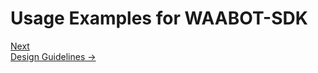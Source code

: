<head>
<link rel="stylesheet" href="../style.css">
</head>

# Usage Examples for WAABOT-SDK

















<footer>
  <a class="next-page" href="design-guidelines.md">Next <br>
  Design Guidelines &rarr;</a>
</footer>
